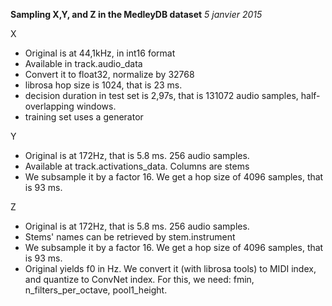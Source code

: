 **Sampling X,Y, and Z in the MedleyDB dataset**
*5 janvier 2015*

X
* Original is at 44,1kHz, in int16 format
* Available in track.audio_data
* Convert it to float32, normalize by 32768
* librosa hop size is 1024, that is 23 ms.
* decision duration in test set is 2,97s, that is 131072 audio samples, half-overlapping windows.
* training set uses a generator

Y
* Original is at 172Hz, that is 5.8 ms. 256 audio samples.
* Available at track.activations_data. Columns are stems
* We subsample it by a factor 16. We get a hop size of 4096 samples, that is 93 ms.

Z
* Original is at 172Hz, that is 5.8 ms. 256 audio samples.
* Stems' names can be retrieved by stem.instrument
* We subsample it by a factor 16. We get a hop size of 4096 samples, that is 93 ms.
* Original yields f0 in Hz. We convert it (with librosa tools) to MIDI index, and quantize to ConvNet index. For this, we need: fmin, n_filters_per_octave, pool1_height.


